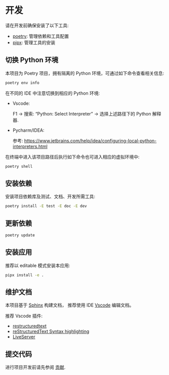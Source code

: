# 开发

请在开发前确保安装了以下工具:

- [poetry](https://python-poetry.org/): 管理依赖和工具配置
- [pipx](https://github.com/pypa/pipx): 管理工具的安装

## 切换 Python 环境

本项目为 Poetry 项目，拥有隔离的 Python 环境，可通过如下命令查看相关信息:

```bash
poetry env info
```

在不同的 IDE 中注意切换到相应的 Python 环境:

- Vscode:

  F1 -> 搜索: “Python: Select Interpreter” -> 选择上述路径下的 Python 解释器.

- Pycharm/IDEA:

  参考: <https://www.jetbrains.com/help/idea/configuring-local-python-interpreters.html>

在终端中进入该项目路径后执行如下命令也可进入相应的虚拟环境中:

```bash
poetry shell
```

## 安装依赖

安装项目依赖库及测试、文档、开发所需工具:

```bash
poetry install -E test -E doc -E dev
```

## 更新依赖

```bash
poetry update
```

## 安装应用

推荐以 editable 模式安装本应用:

```bash
pipx install -e .
```

## 维护文档

本项目基于 [Sphinx](https://www.sphinx-doc.org/en/master/) 构建文档， 推荐使用 IDE [Vscode](https://www.sphinx-doc.org/en/master/) 编辑文档。

推荐 Vscode 插件:

- [restructuredtext](https://marketplace.visualstudio.com/items?itemName=lextudio.restructuredtext)
- [reStructuredText Syntax highlighting](https://marketplace.visualstudio.com/items?itemName=trond-snekvik.simple-rst)
- [LiveServer](https://marketplace.visualstudio.com/items?itemName=ritwickdey.LiveServer)

## 提交代码

进行项目开发前请先参阅 [贡献](http://127.0.0.1:5500/docs/_build/html/contributing.html#contributing).
